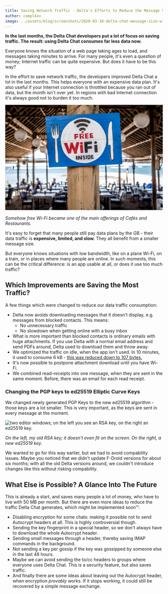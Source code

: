 ```yaml
---
title: Saving Network Traffic - Delta's Efforts to Reduce the Message Size
author: compl4xx
image: ../assets/blog/screenshots/2020-03-10-delta-chat-message-size-wifi-charger.jpg
---
```


**In the last months, the Delta Chat developers put a lot of focus on saving
traffic. The result: using Delta Chat consumes far less data now.**

Everyone knows the situation of a web page taking ages to load, and messages
taking minutes to arrive. For many people, it's even a question of money;
Internet traffic can be quite expensive. But does it have to be this way?

In the effort to save network traffic, the developers improved Delta Chat a lot
in the last months. This helps everyone with an expensive data plan. It's
also useful if your Internet connection is throttled because you ran out of
data, but the month isn't over yet. In regions with bad Internet connection
it's always good not to burden it too much.

![A "free Wi-Fi inside" sign at a restaurant.](../assets/blog/screenshots/2020-03-10-delta-chat-message-size-wifi-charger.jpg)

*Somehow free Wi-Fi became one of the main offerings of Cafés and Restaurants.*

It's easy to forget that many people still pay data plans by the GB - their
data traffic is **expensive, limited, and slow.** They all benefit from a
smaller message size. 

But everyone knows situations with low bandwidth, like on a plane Wi-Fi, on a
train, or in places where many people are online. In such moments, this can be
the critical difference: is an app usable at all, or does it use too much
traffic?

## Which Improvements are Saving the Most Traffic?

A few things which were changed to reduce our data traffic consumption:

- Delta now avoids downloading messages that it doesn't display, e.g. messages
  from blocked contacts. This means:
  - No unnecessary traffic
  - No slowdown when getting online with a busy inbox
- What is more important than blocked contacts is ordinary emails with huge
  attachments. If you use Delta with a normal email address and send PDFs
  around, Delta used to download them and throw away.
- We optimized the traffic on idle, when the app isn't used. In 10 minutes, it
  used to consume 6 kB - [this was reduced down to 107 bytes.](https://github.com/deltachat/deltachat-core-rust/issues/506)
- It's now possible to postpone attachment download until you have Wi-Fi.
- We combined read-receipts into one message, when they are sent in the same
  moment. Before, there was an email for each read receipt.

### Changing the PGP keys to ed25519 Elliptic Curve Keys

We changed newly generated PGP Keys to the new ed25519 algorithm - those keys
are a lot smaller. This is very important, as the keys are sent in every
message at the moment.

![two editor windows; on the left you see an RSA key, on the right an ed25519
key.](../assets/blog/screenshots/2020-03-10-delta-chat-ed25519-key-size-comparison.png)

*On the left, my old RSA key; it doesn't even fit on the screen. On the right,
a new ed25519 key.*

We wanted to go for this way earlier, but we had to avoid compability issues.
Maybe you noticed that we didn't update F-Droid versions for about six months;
with all the old Delta versions around, we couldn't introduce changes like
this without risking compability.

## What Else is Possible? A Glance Into The Future

This is already a start, and saves many people a lot of money, who have to live
with 50 MB per month. But there are even more ideas to reduce the traffic
Delta Chat generates, which might be implemented soon™:

- Disabling encryption for some chats: making it possible not to send Autocrypt
  headers at all. This is highly controversial though.
- Sending the key fingerprint in a special header, so we don't always have to
  download the whole Autocrypt header.
- Sending small messages through a header, thereby saving IMAP commands in the
  background.
- Not sending a key per gossip if the key was gossipped by someone else in the
  last 48 hours.
- Maybe we can avoid sending the to/cc headers to groups where everyone uses
  Delta Chat. This is a security feature, but also saves traffic.
- And finally there are some ideas about leaving out the Autocrypt header,
  when encryption *provably* works. If it stops working, it could still be
  recovered by a simple message exchange.
